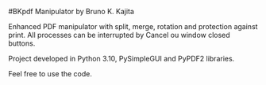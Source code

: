 #BKpdf Manipulator by Bruno K. Kajita

Enhanced PDF manipulator with split, merge, rotation and protection against print.
All processes can be interrupted by Cancel ou window closed buttons.

Project developed in Python 3.10, PySimpleGUI and PyPDF2 libraries.

Feel free to use the code.